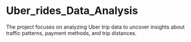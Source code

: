# Uber_rides_Data_Analysis
The project focuses on analyzing Uber trip data to uncover insights about traffic patterns, payment methods, and trip distances.
